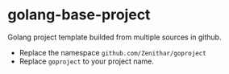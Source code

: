 # golang-base-project
Golang project template builded from multiple sources in github.

 * Replace the namespace `github.com/Zenithar/goproject`
 * Replace `goproject` to your project name.
